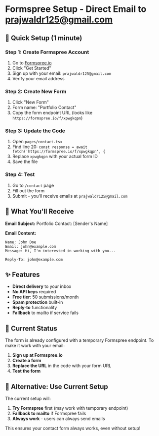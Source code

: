 # Formspree Setup - Direct Email to prajwaldr125@gmail.com

## 🚀 Quick Setup (1 minute)

### Step 1: Create Formspree Account
1. Go to [Formspree.io](https://formspree.io)
2. Click "Get Started"
3. Sign up with your email: `prajwaldr125@gmail.com`
4. Verify your email address

### Step 2: Create New Form
1. Click "New Form"
2. Form name: "Portfolio Contact"
3. Copy the form endpoint URL (looks like `https://formspree.io/f/xpwgkqpn`)

### Step 3: Update the Code
1. Open `pages/contact.tsx`
2. Find line 20: `const response = await fetch('https://formspree.io/f/xpwgkqpn', {`
3. Replace `xpwgkqpn` with your actual form ID
4. Save the file

### Step 4: Test
1. Go to `/contact` page
2. Fill out the form
3. Submit - you'll receive emails at `prajwaldr125@gmail.com`

## 📧 What You'll Receive

**Email Subject:** Portfolio Contact: [Sender's Name]

**Email Content:**
```
Name: John Doe
Email: john@example.com
Message: Hi, I'm interested in working with you...

Reply-To: john@example.com
```

## ✨ Features

- **Direct delivery** to your inbox
- **No API keys** required
- **Free tier**: 50 submissions/month
- **Spam protection** built-in
- **Reply-to** functionality
- **Fallback** to mailto if service fails

## 🔧 Current Status

The form is already configured with a temporary Formspree endpoint. To make it work with your email:

1. **Sign up at Formspree.io**
2. **Create a form**
3. **Replace the URL** in the code with your form URL
4. **Test the form**

## 🎯 Alternative: Use Current Setup

The current setup will:
1. **Try Formspree** first (may work with temporary endpoint)
2. **Fallback to mailto** if Formspree fails
3. **Always work** - users can always send emails

This ensures your contact form always works, even without setup!
